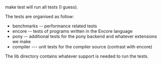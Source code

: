 
make test will run all tests (I guess).


The tests are organised as follow:

* benchmarks -- performance related tests
* encore -- tests of programs written in the Encore language
* pony -- additional tests for the pony backend and whatever extensions we make
* compiler --- unit tests for the compiler source (contrast with encore)

The lib directory contains whatever support is needed to run the tests.